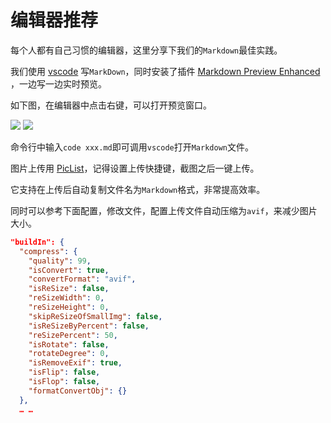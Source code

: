 # 编辑器推荐

每个人都有自己习惯的编辑器，这里分享下我们的`Markdown`最佳实践。

我们使用 [vscode](https://code.visualstudio.com/) 写`MarkDown`，同时安装了插件 [Markdown Preview Enhanced](https://marketplace.visualstudio.com/items?itemName=shd101wyy.markdown-preview-enhanced) ，一边写一边实时预览。

如下图，在编辑器中点击右键，可以打开预览窗口。

![](https://p.3ti.site/1720775216.avif)
![](https://p.3ti.site/1720775043.avif)

命令行中输入`code xxx.md`即可调用`vscode`打开`Markdown`文件。

图片上传用 [PicList](https://github.com/Kuingsmile/PicList)，记得设置上传快捷键，截图之后一键上传。

它支持在上传后自动复制文件名为`Markdown`格式，非常提高效率。

同时可以参考下面配置，修改文件，配置上传文件自动压缩为`avif`，来减少图片大小。

```json
"buildIn": {
  "compress": {
    "quality": 99,
    "isConvert": true,
    "convertFormat": "avif",
    "isReSize": false,
    "reSizeWidth": 0,
    "reSizeHeight": 0,
    "skipReSizeOfSmallImg": false,
    "isReSizeByPercent": false,
    "reSizePercent": 50,
    "isRotate": false,
    "rotateDegree": 0,
    "isRemoveExif": true,
    "isFlip": false,
    "isFlop": false,
    "formatConvertObj": {}
  },
  … …
```
